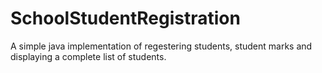 # SchoolStudentRegistration
A simple java implementation of regestering students, student marks and displaying a complete list of students.
